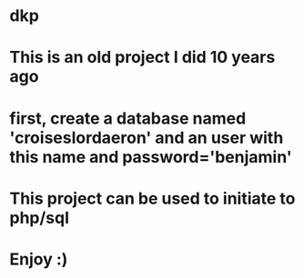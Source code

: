 # dkp
# This is an old project I did 10 years ago
# first, create a database named 'croiseslordaeron' and an user with this name and password='benjamin'
# This project can be used to initiate to php/sql
# Enjoy :)
